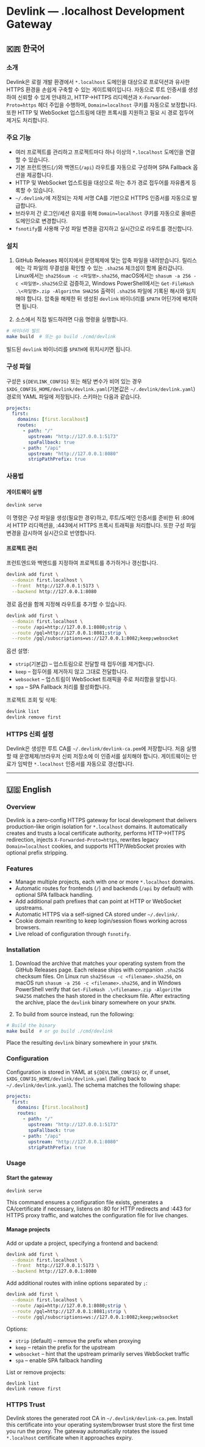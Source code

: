 # Devlink — .localhost Development Gateway

## 🇰🇷 한국어

### 소개
Devlink은 로컬 개발 환경에서 `*.localhost` 도메인을 대상으로 프로덕션과 유사한 HTTPS 환경을 손쉽게 구축할 수 있는 게이트웨이입니다. 자동으로 루트 인증서를 생성하여 신뢰할 수 있게 안내하고, HTTP→HTTPS 리디렉션과 `X-Forwarded-Proto=https` 헤더 주입을 수행하며, `Domain=localhost` 쿠키를 자동으로 보정합니다. 또한 HTTP 및 WebSocket 업스트림에 대한 프록시를 지원하고 필요 시 경로 접두어 제거도 처리합니다.

### 주요 기능
- 여러 프로젝트를 관리하고 프로젝트마다 하나 이상의 `*.localhost` 도메인을 연결할 수 있습니다.
- 기본 프런트엔드(`/`)와 백엔드(`/api`) 라우트를 자동으로 구성하며 SPA Fallback 옵션을 제공합니다.
- HTTP 및 WebSocket 업스트림을 대상으로 하는 추가 경로 접두어를 자유롭게 등록할 수 있습니다.
- `~/.devlink/`에 저장되는 자체 서명 CA를 기반으로 HTTPS 인증서를 자동으로 발급합니다.
- 브라우저 간 로그인/세션 유지를 위해 `Domain=localhost` 쿠키를 자동으로 올바른 도메인으로 변경합니다.
- `fsnotify`를 사용해 구성 파일 변경을 감지하고 실시간으로 라우트를 갱신합니다.

### 설치
1. GitHub Releases 페이지에서 운영체제에 맞는 압축 파일을 내려받습니다. 릴리스에는 각 파일의 무결성을 확인할 수 있는 `.sha256` 체크섬이 함께 올라갑니다. Linux에서는 `sha256sum -c <파일명>.sha256`, macOS에서는 `shasum -a 256 -c <파일명>.sha256`으로 검증하고, Windows PowerShell에서는 `Get-FileHash .\<파일명>.zip -Algorithm SHA256` 출력이 `.sha256` 파일에 기록된 해시와 일치해야 합니다. 압축을 해제한 뒤 생성된 `devlink` 바이너리를 `$PATH` 어딘가에 배치하면 됩니다.

2. 소스에서 직접 빌드하려면 다음 명령을 실행합니다.
```bash
# 바이너리 빌드
make build  # 또는 go build ./cmd/devlink
```
빌드된 `devlink` 바이너리를 `$PATH`에 위치시키면 됩니다.

### 구성 파일
구성은 `${DEVLINK_CONFIG}` 또는 해당 변수가 비어 있는 경우 `$XDG_CONFIG_HOME/devlink/devlink.yaml`(기본값은 `~/.devlink/devlink.yaml`) 경로의 YAML 파일에 저장됩니다. 스키마는 다음과 같습니다.

```yaml
projects:
  first:
    domains: [first.localhost]
    routes:
      - path: "/"
        upstream: "http://127.0.0.1:5173"
        spaFallback: true
      - path: "/api"
        upstream: "http://127.0.0.1:8080"
        stripPathPrefix: true
```

### 사용법
#### 게이트웨이 실행
```bash
devlink serve
```
이 명령은 구성 파일을 생성(필요한 경우)하고, 루트/도메인 인증서를 준비한 뒤 :80에서 HTTP 리디렉션을, :443에서 HTTPS 프록시 트래픽을 처리합니다. 또한 구성 파일 변경을 감시하여 실시간으로 반영합니다.

#### 프로젝트 관리
프런트엔드와 백엔드를 지정하여 프로젝트를 추가하거나 갱신합니다.
```bash
devlink add first \
  --domain first.localhost \
  --front  http://127.0.0.1:5173 \
  --backend http://127.0.0.1:8080
```

경로 옵션을 함께 지정해 라우트를 추가할 수 있습니다.
```bash
devlink add first \
  --domain first.localhost \
  --route /api=http://127.0.0.1:8080;strip \
  --route /gql=http://127.0.0.1:8081;strip \
  --route /gql/subscriptions=ws://127.0.0.1:8082;keep;websocket
```

옵션 설명:
- `strip`(기본값) – 업스트림으로 전달할 때 접두어를 제거합니다.
- `keep` – 접두어를 제거하지 않고 그대로 전달합니다.
- `websocket` – 업스트림이 WebSocket 트래픽을 주로 처리함을 알립니다.
- `spa` – SPA Fallback 처리를 활성화합니다.

프로젝트 조회 및 삭제:
```bash
devlink list
devlink remove first
```

### HTTPS 신뢰 설정
Devlink은 생성한 루트 CA를 `~/.devlink/devlink-ca.pem`에 저장합니다. 처음 실행할 때 운영체제/브라우저 신뢰 저장소에 이 인증서를 설치해야 합니다. 게이트웨이는 만료가 임박한 `*.localhost` 인증서를 자동으로 갱신합니다.

---

## 🇺🇸 English

### Overview
Devlink is a zero-config HTTPS gateway for local development that delivers production-like origin isolation for `*.localhost` domains. It automatically creates and trusts a local certificate authority, performs HTTP→HTTPS redirection, injects `X-Forwarded-Proto=https`, rewrites legacy `Domain=localhost` cookies, and supports HTTP/WebSocket proxies with optional prefix stripping.

### Features
- Manage multiple projects, each with one or more `*.localhost` domains.
- Automatic routes for frontends (`/`) and backends (`/api` by default) with optional SPA fallback handling.
- Add additional path prefixes that can point at HTTP or WebSocket upstreams.
- Automatic HTTPS via a self-signed CA stored under `~/.devlink/`.
- Cookie domain rewriting to keep login/session flows working across browsers.
- Live reload of configuration through `fsnotify`.

### Installation
1. Download the archive that matches your operating system from the GitHub Releases page. Each release ships with companion `.sha256` checksum files. On Linux run `sha256sum -c <filename>.sha256`, on macOS run `shasum -a 256 -c <filename>.sha256`, and in Windows PowerShell verify that `Get-FileHash .\<filename>.zip -Algorithm SHA256` matches the hash stored in the checksum file. After extracting the archive, place the `devlink` binary somewhere on your `$PATH`.

2. To build from source instead, run the following:
```bash
# Build the binary
make build  # or go build ./cmd/devlink
```
Place the resulting `devlink` binary somewhere in your `$PATH`.

### Configuration
Configuration is stored in YAML at `${DEVLINK_CONFIG}` or, if unset, `$XDG_CONFIG_HOME/devlink/devlink.yaml` (falling back to `~/.devlink/devlink.yaml`). The schema matches the following shape:

```yaml
projects:
  first:
    domains: [first.localhost]
    routes:
      - path: "/"
        upstream: "http://127.0.0.1:5173"
        spaFallback: true
      - path: "/api"
        upstream: "http://127.0.0.1:8080"
        stripPathPrefix: true
```

### Usage
#### Start the gateway
```bash
devlink serve
```
This command ensures a configuration file exists, generates a CA/certificate if necessary, listens on :80 for HTTP redirects and :443 for HTTPS proxy traffic, and watches the configuration file for live changes.

#### Manage projects
Add or update a project, specifying a frontend and backend:
```bash
devlink add first \
  --domain first.localhost \
  --front  http://127.0.0.1:5173 \
  --backend http://127.0.0.1:8080
```

Add additional routes with inline options separated by `;`:
```bash
devlink add first \
  --domain first.localhost \
  --route /api=http://127.0.0.1:8080;strip \
  --route /gql=http://127.0.0.1:8081;strip \
  --route /gql/subscriptions=ws://127.0.0.1:8082;keep;websocket
```

Options:
- `strip` (default) – remove the prefix when proxying
- `keep` – retain the prefix for the upstream
- `websocket` – hint that the upstream primarily serves WebSocket traffic
- `spa` – enable SPA fallback handling

List or remove projects:
```bash
devlink list
devlink remove first
```

### HTTPS Trust
Devlink stores the generated root CA in `~/.devlink/devlink-ca.pem`. Install this certificate into your operating system/browser trust store the first time you run the proxy. The gateway automatically rotates the issued `*.localhost` certificate when it approaches expiry.

